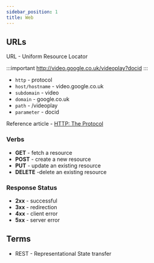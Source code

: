 ```yaml
---
sidebar_position: 1
title: Web
---
```



## URLs
URL - Uniform Resource Locator

:::important
http://video.google.co.uk/videoplay?docid
:::

- `http` - protocol
- `host/hostname` - video.google.co.uk
- `subdomain` - video
- `domain` - google.co.uk
- `path` - /videoplay
- `parameter` - docid


Reference article - [HTTP: The Protocol](https://code.tutsplus.com/http-the-protocol-every-web-developer-must-know-part-1--net-31177t)

### Verbs

- **GET** - fetch a resource
- **POST** - create a new resource
- **PUT** - update an existing resource
- **DELETE** -delete an existing resource

### Response Status

- **2xx** - successful
- **3xx** - redirection
- **4xx** - client error
- **5xx** - server error

## Terms

- REST - Representational State transfer